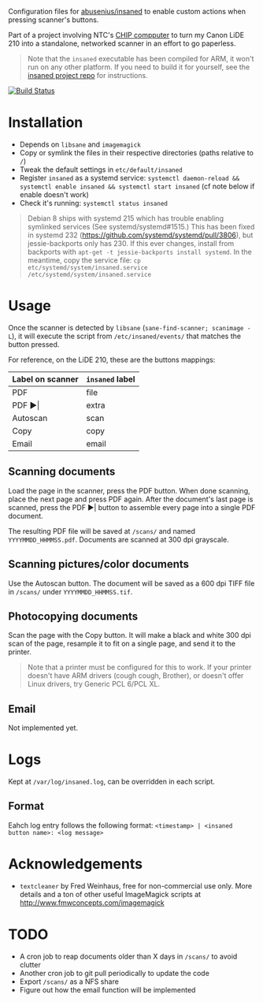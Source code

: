 Configuration files for
[abusenius/insaned](https://github.com/abusenius/insaned) to enable custom
actions when pressing scanner's buttons.

Part of a project involving NTC's [CHIP
compputer](https://getchip.com/pages/chip) to turn my Canon LiDE 210 into a
standalone, networked scanner in an effort to go paperless.

> Note that the `insaned` executable has been compiled for ARM, it won't run on
> any other platform. If you need to build it for yourself, see the [insaned
> project repo](https://github.com/abusenius/insaned) for instructions.

[![Build Status](https://travis-ci.org/Coaxial/insaned-config.svg?branch=master)](https://travis-ci.org/Coaxial/insaned-config)

# Installation

- Depends on `libsane` and `imagemagick`
- Copy or symlink the files in their respective directories (paths relative to
  `/`)
- Tweak the default settings in `etc/default/insaned`
- Register `insaned` as a systemd service: `systemctl daemon-reload &&
  systemctl enable insaned && systemctl start insaned` (cf note below if enable
doesn't work)
- Check it's running: `systemctl status insaned`

> Debian 8 ships with systemd 215 which has trouble enabling symlinked
> services (See systemd/systemd#1515.) This has been fixed in systemd 232
> (https://github.com/systemd/systemd/pull/3806), but jessie-backports only has
> 230. If this ever changes, install from backports with `apt-get -t
> jessie-backports install systemd`. In the meantime, copy the service file:
> `cp etc/systemd/system/insaned.service /etc/systemd/system/insaned.service`

# Usage

Once the scanner is detected by `libsane` (`sane-find-scanner; scanimage -L`),
it will execute the script from `/etc/insaned/events/` that matches the button
pressed.

For reference, on the LiDE 210, these are the buttons mappings:

Label on scanner | `insaned` label
--- | ---
PDF | file
PDF ▶︎\| | extra
Autoscan | scan
Copy | copy
Email | email

## Scanning documents

Load the page in the scanner, press the PDF button. When done scanning, place
the next page and press PDF again. After the document's last page is scanned,
press the PDF ▶︎\| button to assemble every page into a single PDF document.

The resulting PDF file will be saved at `/scans/` and named
`YYYYMMDD_HHMMSS.pdf`. Documents are scanned at 300 dpi grayscale.

## Scanning pictures/color documents

Use the Autoscan button. The document will be saved as a 600 dpi TIFF file in
`/scans/` under `YYYYMMDD_HHMMSS.tif`.

## Photocopying documents

Scan the page with the Copy button. It will make a black and white 300 dpi scan
of the page, resample it to fit on a single page, and send it to the printer.

> Note that a printer must be configured for this to work.
> If your printer doesn't have ARM drivers (cough cough, Brother), or doesn't
> offer Linux drivers, try Generic PCL 6/PCL XL.

## Email

Not implemented yet.

# Logs

Kept at `/var/log/insaned.log`, can be overridden in each script.

## Format

Eahch log entry follows the following format:
`<timestamp> | <insaned button name>: <log message>`

# Acknowledgements

- `textcleaner` by Fred Weinhaus, free for non-commercial use only. More
  details and a ton of other useful ImageMagick scripts at
http://www.fmwconcepts.com/imagemagick

# TODO

- A cron job to reap documents older than X days in `/scans/` to avoid clutter
- Another cron job to git pull periodically to update the code
- Export `/scans/` as a NFS share
- Figure out how the email function will be implemented
